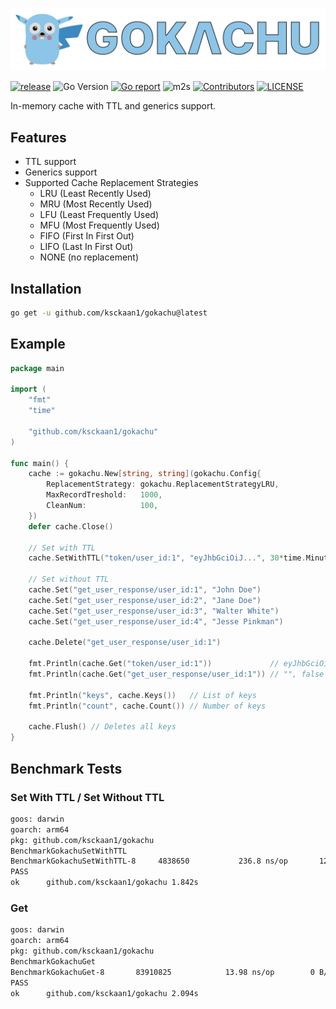 ![gokachu](./doc/gokachu.png)

[![release](https://img.shields.io/github/release/ksckaan1/gokachu.svg)](https://github.com/ksckaan1/gokachu/releases)
![Go Version](https://img.shields.io/badge/Go-%3E%3D%201.21-%23007d9c)
[![Go report](https://goreportcard.com/badge/github.com/ksckaan1/gokachu)](https://goreportcard.com/report/github.com/ksckaan1/gokachu)
![m2s](https://img.shields.io/badge/coverage-82.2%25-green?style=flat)
[![Contributors](https://img.shields.io/github/contributors/ksckaan1/gokachu)](https://github.com/ksckaan1/gokachu/graphs/contributors)
[![LICENSE](https://img.shields.io/badge/LICENCE-MIT-orange?style=flat)](./LICENSE)

In-memory cache with TTL and generics support.

## Features
- TTL support
- Generics support
- Supported Cache Replacement Strategies
  - LRU (Least Recently Used)
  - MRU (Most Recently Used)
  - LFU (Least Frequently Used)
  - MFU (Most Frequently Used)
  - FIFO (First In First Out)
  - LIFO (Last In First Out)
  - NONE (no replacement)

## Installation

```bash
go get -u github.com/ksckaan1/gokachu@latest
```

## Example

```go
package main

import (
	"fmt"
	"time"

	"github.com/ksckaan1/gokachu"
)

func main() {
	cache := gokachu.New[string, string](gokachu.Config{
		ReplacementStrategy: gokachu.ReplacementStrategyLRU,
		MaxRecordTreshold:   1000,
		CleanNum:            100,
	})
	defer cache.Close()

	// Set with TTL
	cache.SetWithTTL("token/user_id:1", "eyJhbGciOiJ...", 30*time.Minute)

	// Set without TTL
	cache.Set("get_user_response/user_id:1", "John Doe")
	cache.Set("get_user_response/user_id:2", "Jane Doe")
	cache.Set("get_user_response/user_id:3", "Walter White")
	cache.Set("get_user_response/user_id:4", "Jesse Pinkman")

	cache.Delete("get_user_response/user_id:1")

	fmt.Println(cache.Get("token/user_id:1"))             // eyJhbGciOiJ..., true
	fmt.Println(cache.Get("get_user_response/user_id:1")) // "", false

	fmt.Println("keys", cache.Keys())   // List of keys
	fmt.Println("count", cache.Count()) // Number of keys

	cache.Flush() // Deletes all keys
}

```

## Benchmark Tests

### Set With TTL / Set Without TTL
```bash
goos: darwin
goarch: arm64
pkg: github.com/ksckaan1/gokachu
BenchmarkGokachuSetWithTTL
BenchmarkGokachuSetWithTTL-8   	 4838650	       236.8 ns/op	     129 B/op	       4 allocs/op
PASS
ok  	github.com/ksckaan1/gokachu	1.842s
```

### Get
```bash
goos: darwin
goarch: arm64
pkg: github.com/ksckaan1/gokachu
BenchmarkGokachuGet
BenchmarkGokachuGet-8   	83910825	        13.98 ns/op	       0 B/op	       0 allocs/op
PASS
ok  	github.com/ksckaan1/gokachu	2.094s
```


